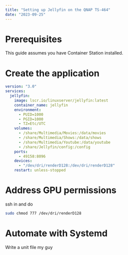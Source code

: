 ```yaml
---
title: "Setting up Jellyfin on the QNAP TS-464"
date: "2023-09-25"
---
```


# Prerequisites

This guide assumes you have Container Station installed.

# Create the application

```yml
version: "3.0"
services:
  jellyfin:
    image: lscr.io/linuxserver/jellyfin:latest
    container_name: jellyfin
    environment:
      - PUID=1000
      - PGID=1000
      - TZ=Etc/UTC
    volumes:
      - /share/Multimedia/Movies:/data/movies
      - /share/Multimedia/Shows:/data/shows
      - /share/Multimedia/Youtube:/data/youtube
      - /share/Jellyfin/config:/config
    ports:
      - 49158:8096
    devices:
      - "/dev/dri/renderD128:/dev/dri/renderD128"
    restart: unless-stopped
```

# Address GPU permissions

ssh in and do

```sh
sudo chmod 777 /dev/dri/renderD128
```

# Automate with Systemd

Write a unit file my guy
